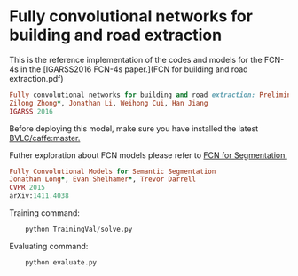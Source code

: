 # Fully convolutional networks for building and road extraction

This is the reference implementation of the codes and models for the FCN-4s in the [IGARSS2016 FCN-4s paper.](FCN for building and road extraction.pdf)<br />
```ruby
Fully convolutional networks for building and road extraction: Preliminary results
Zilong Zhong*, Jonathan Li, Weihong Cui, Han Jiang
IGARSS 2016
```
Before deploying this model, make sure you have installed the latest [BVLC/caffe:master.](https://github.com/BVLC/caffe)<br />

Futher exploration about FCN models please refer to [FCN for Segmentation.](https://github.com/shelhamer/fcn.berkeleyvision.org)<br />
```ruby
Fully Convolutional Models for Semantic Segmentation
Jonathan Long*, Evan Shelhamer*, Trevor Darrell
CVPR 2015
arXiv:1411.4038
```
Training command:<br />
```python
    python TrainingVal/solve.py
```
Evaluating command:<br />
```python
    python evaluate.py
```